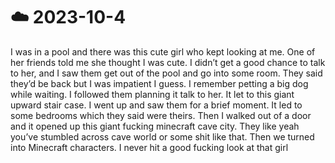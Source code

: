 # ☁️ 2023-10-4

I was in a pool and there was this cute girl who kept looking at me. One of her friends told me she thought I was cute. I didn’t get a good chance to talk to her, and I saw them get out of the pool and go into some room. They said they’d be back but I was impatient I guess. I remember petting a big dog while waiting. I followed them planning it talk to her. It let to this giant upward stair case. I went up and saw them for a brief moment. It led to some bedrooms which they said were theirs. Then I walked out of a door and it opened up this giant fucking minecraft cave city. They like yeah you’ve stumbled across cave world or some shit like that. Then we turned into Minecraft characters. I never hit a good fucking look at that girl